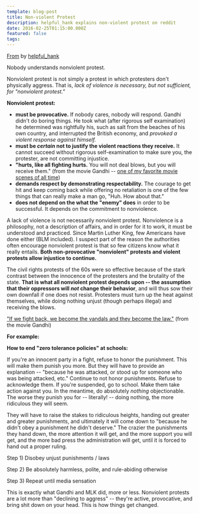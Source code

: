 ```yaml
---
template: blog-post
title: Non-violent Protest
description: helpful_hank explains non-violent protest on reddit
date: 2016-02-25T01:15:00.000Z
featured: false
tags:
---
```

[From](https://www.reddit.com/r/politics/comments/47h1xi/black_lives_matter_activists_interrupt_hillary/d0d33e2/) by [helpful_hank](https://www.reddit.com/user/helpful_hank/)

Nobody understands nonviolent protest.

Nonviolent protest is not simply a protest in which protesters don't physically aggress. That is, *lack of violence is necessary, but not sufficient, for "nonviolent protest."*

**Nonviolent protest:**

* **must be provocative.** If nobody cares, nobody will respond. Gandhi didn't do boring things. He took what (after rigorous self examination) he determined was rightfully his, such as salt from the beaches of his own country, and interrupted the British economy, and *provoked a violent response against himself.*
* **must be *certain* not to justify the violent reactions they receive.** It cannot succeed without rigorous self-examination to make sure you, the protester, are not committing injustice.
* **"hurts, like all fighting hurts.** You will not deal blows, but you will receive them." (from the movie Gandhi -- [one of my favorite movie scenes of all time](https://www.youtube.com/watch?v=5hS1YWtalPY)[](<>))
* **demands respect by demonstrating respectability.** The courage to get hit and keep coming back while offering no retaliation is one of the few things that can really make a man go, "Huh. How about that."
* **does not depend on the what the "enemy" does** in order to be successful. It depends on the commitment to nonviolence.

A lack of violence is not necessarily nonviolent protest. Nonviolence is a philosophy, not a description of affairs, and in order for it to work, it must be understood and practiced. Since Martin Luther King, few Americans have done either (BLM included). I suspect part of the reason the authorities often encourage nonviolent protest is that so few citizens know what it really entails. **Both non-provocative "nonviolent" protests and violent protests allow injustice to continue.**

The civil rights protests of the 60s were so effective because of the stark contrast between the innocence of the protesters and the brutality of the state. **That is what all nonviolent protest depends upon -- the assumption that their oppressors will *not* change their behavior**, and will thus sow their own downfall if one does not resist. Protesters must turn up the heat against themselves, while doing nothing unjust (though perhaps illegal) and receiving the blows.

["If we fight back, we become the vandals and they become the law."](https://www.youtube.com/watch?v=fys2Lvv7VEA)[](<>) (from the movie Gandhi)

**For example:**

**How to end "zero tolerance policies" at schools:**

If you're an innocent party in a fight, refuse to honor the punishment. This will make them punish you more. But they will have to provide an explanation -- "because he was attacked, or stood up for someone who was being attacked, etc." Continue to not honor punishments. Refuse to acknowledge them. If you're suspended, go to school. Make them take action against you. In the meantime, do absolutely *nothing* objectionable. The worse they punish you for -- literally! -- doing nothing, the more ridiculous they will seem.

They will have to raise the stakes to ridiculous heights, handing out greater and greater punishments, and ultimately it will come down to "because he didn't obey a punishment he didn't deserve." The crazier the punishments they hand down, the more attention it will get, and the more support you will get, and the more bad press the administration will get, until it is forced to hand out a proper ruling.

Step 1) Disobey unjust punishments / laws

Step 2) Be absolutely harmless, polite, and rule-abiding otherwise

Step 3) Repeat until media sensation

This is exactly what Gandhi and MLK did, more or less. Nonviolent protests are a lot more than "declining to aggress" -- they're active, provocative, and bring shit down on your head. This is how things get changed.
